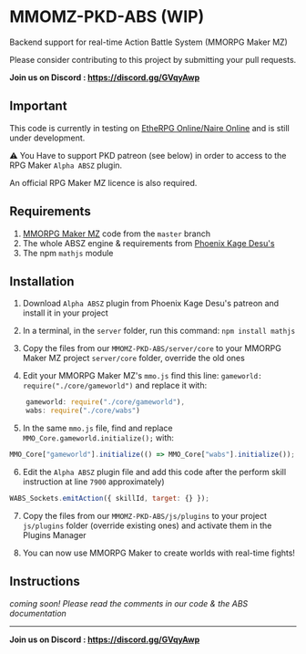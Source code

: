 # MMOMZ-PKD-ABS (WIP)
Backend support for real-time Action Battle System (MMORPG Maker MZ)

Please consider contributing to this project by submitting your pull requests. 

**Join us on Discord : https://discord.gg/GVqyAwp**

## Important
This code is currently in testing on [EtheRPG Online/Naire Online](https://naire.online/) and is still under development. 

:warning: You Have to support PKD patreon (see below) in order to access to the RPG Maker `Alpha ABSZ` plugin. 

An official RPG Maker MZ licence is also required. 

## Requirements
1. [MMORPG Maker MZ](https://github.com/Andaroth/MMORPGMaker-MZ) code from the `master` branch
2. The whole ABSZ engine & requirements from [Phoenix Kage Desu's](https://www.patreon.com/KageDesu)
3. The npm `mathjs` module

## Installation
1. Download `Alpha ABSZ` plugin from Phoenix Kage Desu's patreon and install it in your project

2. In a terminal, in the `server` folder, run this command: `npm install mathjs`

3. Copy the files from our `MMOMZ-PKD-ABS/server/core` to your MMORPG Maker MZ project `server/core` folder, override the old ones

4. Edit your MMORPG Maker MZ's `mmo.js` find this line: `gameworld: require("./core/gameworld")` and replace it with: 
```js
    gameworld: require("./core/gameworld"),
    wabs: require("./core/wabs")
```

5. In the same `mmo.js` file, find and replace `MMO_Core.gameworld.initialize();` with: 
```js
MMO_Core["gameworld"].initialize(() => MMO_Core["wabs"].initialize());
```

6. Edit the `Alpha ABSZ` plugin file and add this code after the perform skill instruction at line `7900` approximately)
```js
WABS_Sockets.emitAction({ skillId, target: {} });
```

7. Copy the files from our `MMOMZ-PKD-ABS/js/plugins` to your project `js/plugins` folder (override existing ones) and activate them in the Plugins Manager

8. You can now use MMORPG Maker to create worlds with real-time fights! 

## Instructions
*coming soon! Please read the comments in our code & the ABS documentation*

---

**Join us on Discord : https://discord.gg/GVqyAwp**
